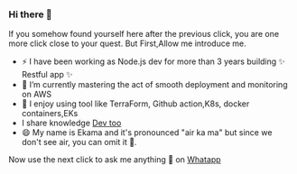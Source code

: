 ### Hi there 👋

If you somehow found yourself here after the previous click, you are one more click close to your quest. But First,Allow me introduce me.  

- ⚡ I have been working as Node.js dev for more than 3 years building  ✨ Restful app ✨
- 🌱 I’m currently mastering the act of smooth deployment and monitoring on AWS
- 🔧 I enjoy using tool like TerraForm, Github action,K8s, docker containers,EKs
- I share knowledge [Dev too](https://dev.to/ekamanelly/google-oauth-on-nextjs-3ml5)
- 😄 My name is Ekama and it's  pronounced "air ka ma" but since we don't see air, you can omit it  🤔.

Now use the next click to ask me anything 💬 on [Whatapp](https://wa.me/message/R7QNULZJBQKFI1) 
<!--
**ekamanelly/ekamanelly** is a ✨ _special_ ✨ repository because its `README.md` (this file) appears on your GitHub profile.

Here are some ideas to get you started:

- 🔭 I’m currently working on ...
- 🌱 I’m currently learning ...
- 👯 I’m looking to collaborate on ...
- 🤔 I’m looking for help with ...
- 💬 Ask me about ...
- 📫 How to reach me: ...
- 😄 Pronouns: ...
- ⚡ Fun fact: ...
-->
